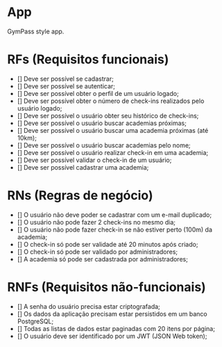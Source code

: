 # App

GymPass style app.

# RFs (Requisitos funcionais)
  - [] Deve ser possível se cadastrar;
  - [] Deve ser possível se autenticar;
  - [] Deve ser possível obter o perfil de um usuário logado;
  - [] Deve ser possível obter o número de check-ins realizados pelo usuário logado;
  - [] Deve ser possível o usuário obter seu histórico de check-ins;
  - [] Deve ser possível o usuário buscar academias próximas;
  - [] Deve ser possível o usuário buscar uma academia próximas (até 10km);
  - [] Deve ser possível o usuário buscar academias pelo nome;
  - [] Deve ser possível o usuário realizar check-in em uma academia;
  - [] Deve ser possível validar o check-in de um usuário;
  - [] Deve ser possível cadastrar uma academia;


# RNs (Regras de negócio)
  - [] O usuário não deve poder se cadastrar com um e-mail duplicado;
  - [] O usuário não pode fazer 2 check-ins no mesmo dia;
  - [] O usuário não pode fazer check-in se não estiver perto (100m) da academia;
  - [] O check-in só pode ser validade até 20 minutos após criado;
  - [] O check-in só pode ser validado por administradores;
  - [] A academia só pode ser cadastrada por administradores;

# RNFs (Requisitos não-funcionais)
  - [] A senha do usuário precisa estar criptografada;
  - [] Os dados da aplicação precisam estar persistidos em um banco PostgreSQL;
  - [] Todas as listas de dados estar paginadas com 20 itens por página;
  - [] O usuário deve ser identificado por um JWT (JSON Web token);


